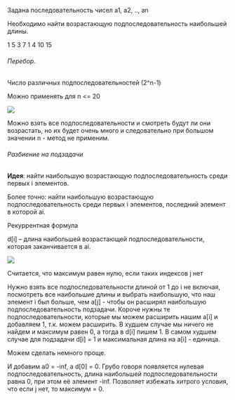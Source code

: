 
Задана последовательность чисел a1, a2, .., an

Необходимо найти возрастающую подпоследовательность наибольшей длины.

1 5 3 7 1 4 10 15

###### Перебор.

Число различных подпоследовательностей (2^n-1)

Можно применять для n <= 20

![](https://lh4.googleusercontent.com/unY-qSdzNUFvhb7Bch5c5D_QPXqMBLhWBulUu9fhzmOJCnjufxWxPh_SoltKz__XrUtsdz4-fB8ia92T6HXrhhCQTfwg1ybNP_QmeAdth4htgBzixm8m8rQKOjvRX12Y473cWArPkEn47QR54IpFgYk)

Можно взять все подпоследовательности и смотреть будут ли они возрастать, но их будет очень много и следовательно при большом значении n - метод не применим.

  

###### Разбиение на подзадачи


**Идея**: найти наибольшую возрастающую подпоследовательность среди первых i элементов.

Более точно: найти наибольшую возрастающую подпоследовательность среди первых i элементов, последний элемент в которой ai.

Рекуррентная формула

d[i] – длина наибольшей возрастающей подпоследовательности, которая заканчивается в ai.

![](https://lh3.googleusercontent.com/k-bmpnw639MvyjKkwlSHVYxwwxriFK-QtbyBP9i7LFhTH78gYHsZVn_dvcq_bSTug6an0pgYpNIGzOWl4mmagm4QUjHDQhv6il49PiYhph26Y27hvmwARh6O-DPoP-SRC520z3bPNik2vzewOkmAEMA)

  

Считается, что максимум равен нулю, если таких индексов j нет

Нужно взять все подпоследовательности длиной от 1 до i не включая, посмотреть все наибольшие длины и выбрать наибольшую, что наш элемент i был больше, чем a[j] - чтобы он расширял наибольшую подпоследовательность подзадачи. Короче нужны те подпоследовательности, которые мы можем расширить нашим a[i] и добавляем 1, т.к. можем расширить. В худшем случае мы ничего не найдем и максимум равен 0, а тогда в d[i] пишем 1. В самом худшем случае для подзадачи d[i] = 1 и максимальная длина на a[i] - единица.

  

Можем сделать немного проще.

И добавим a0 = -inf, а d[0] = 0. Грубо говоря появляется нулевая подпоследовательность, длина наибольшей подпоследовательности равна 0, при этом её элемент -inf. Позволяет избежать хитрого условия, что если j нет, то максимум = 0.